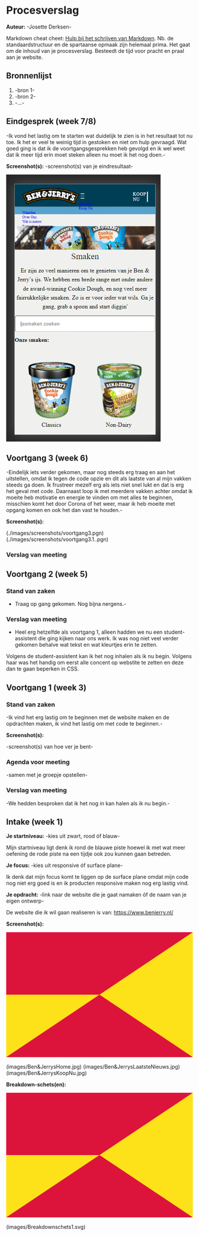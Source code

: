 # Procesverslag
**Auteur:** -Josette Derksen-

Markdown cheat cheet: [Hulp bij het schrijven van Markdown](https://github.com/adam-p/markdown-here/wiki/Markdown-Cheatsheet). Nb. de standaardstructuur en de spartaanse opmaak zijn helemaal prima. Het gaat om de inhoud van je procesverslag. Besteedt de tijd voor pracht en praal aan je website.



## Bronnenlijst
1. -bron 1-
2. -bron 2-
3. -...-



## Eindgesprek (week 7/8)

-Ik vond het lastig om te starten wat duidelijk te zien is in het resultaat tot nu toe. Ik het er veel te weinig tijd in gestoken en niet om hulp gevraagd. Wat goed ging is dat ik de voortgangsgesprekken heb gevolgd en ik wel weet dat ik meer tijd erin moet steken alleen nu moet ik het nog doen.-

**Screenshot(s):**
-screenshot(s) van je eindresultaat-

![screenshot](images/screenshots/eindgesprek1.png)



## Voortgang 3 (week 6)

-Eindelijk iets verder gekomen, maar nog steeds erg traag en aan het uitstellen, omdat ik tegen de code opzie en dit als laatste van al mijn vakken steeds ga doen. Ik frustreer mezelf erg als iets niet snel lukt en dat is erg het geval met code. Daarnaast loop ik met meerdere vakken achter omdat ik moeite heb motivatie en energie te vinden om met alles te beginnen, misschien komt het door Corona of het weer, maar ik heb moeite met opgang komen en ook het dan vast te houden.-

**Screenshot(s):**

(./images/screenshots/voortgang3.pgn)
(./images/screenshots/voortgang3.1..pgn)

### Verslag van meeting




## Voortgang 2 (week 5)

### Stand van zaken

- Traag op gang gekomen. Nog bijna nergens.-

### Verslag van meeting

- Heel erg hetzelfde als voortgang 1, alleen hadden we nu een student-assistent die ging kijken naar ons werk.
Ik was nog niet veel verder gekomen behalve wat tekst en wat kleurtjes erin te zetten.

Volgens de student-assistent kan ik het nog inhalen als ik nu begin. Volgens haar was het handig om eerst alle concent op webstite te zetten en deze dan te gaan beperken in CSS. 



## Voortgang 1 (week 3)

### Stand van zaken

-Ik vind het erg lastig om te beginnen met de website maken en de opdrachten maken, ik vind het lastig om met code te beginnen.-

**Screenshot(s):**

-screenshot(s) van hoe ver je bent-

### Agenda voor meeting

-samen met je groepje opstellen-

### Verslag van meeting

-We hedden besproken dat ik het nog in kan halen als ik nu begin.-



## Intake (week 1)

**Je startniveau:** -kies uit zwart, rood óf blauw-

Mijn startniveau ligt denk ik rond de blauwe piste hoewel ik met wat meer oefening de rode piste na een tijdje ook zou kunnen gaan betreden.

**Je focus:** -kies uit responsive óf surface plane-

Ik denk dat mijn focus komt te liggen op de surface plane omdat mijn code nog niet erg goed is en ik producten responsive maken nog erg lastig vind. 

**Je opdracht:** -link naar de website die je gaat namaken óf de naam van je eigen ontwerp-

De website die ik wil gaan realiseren is van: https://www.benjerry.nl/

**Screenshot(s):**

![screenshot(s) die een goed beeld geven van de website die je gaat maken](images/dummy-image.svg)

(images/Ben&JerrysHome.jpg)
(images/Ben&JerrysLaatsteNieuws.jpg)
(images/Ben&JerrysKoopNu.jpg)

**Breakdown-schets(en):**

![-voorlopige breakdownschets(en) van een of beide pagina's van de site die je gaat maken-](images/dummy-image.svg)

(images/Breakdownschets1.svg)


